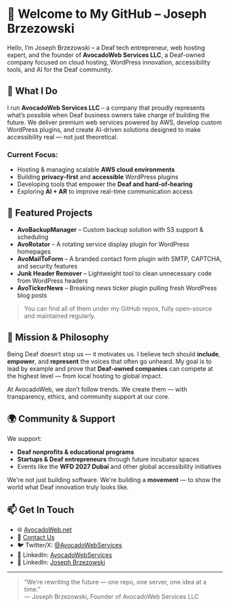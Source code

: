 # 👋 Welcome to My GitHub – Joseph Brzezowski

Hello, I’m Joseph Brzezowski – a Deaf tech entrepreneur, web hosting expert, and the founder of **AvocadoWeb Services LLC**, a Deaf-owned company focused on cloud hosting, WordPress innovation, accessibility tools, and AI for the Deaf community.

## 💼 What I Do

I run **AvocadoWeb Services LLC** – a company that proudly represents what’s possible when Deaf business owners take charge of building the future. We deliver premium web services powered by AWS, develop custom WordPress plugins, and create AI-driven solutions designed to make accessibility real — not just theoretical.

### Current Focus:
- Hosting & managing scalable **AWS cloud environments**
- Building **privacy-first** and **accessible** WordPress plugins
- Developing tools that empower the **Deaf and hard-of-hearing**
- Exploring **AI + AR** to improve real-time communication access

## 🔌 Featured Projects

- **AvoBackupManager** – Custom backup solution with S3 support & scheduling
- **AvoRotator** – A rotating service display plugin for WordPress homepages
- **AvoMailToForm** – A branded contact form plugin with SMTP, CAPTCHA, and security features
- **Junk Header Remover** – Lightweight tool to clean unnecessary code from WordPress headers
- **AvoTickerNews** – Breaking news ticker plugin pulling fresh WordPress blog posts

> You can find all of them under my GitHub repos, fully open-source and maintained regularly.

## 🧠 Mission & Philosophy

Being Deaf doesn’t stop us — it motivates us. I believe tech should **include**, **empower**, and **represent** the voices that often go unheard. My goal is to lead by example and prove that **Deaf-owned companies** can compete at the highest level — from local hosting to global impact.

At AvocadoWeb, we don’t follow trends. We create them — with transparency, ethics, and community support at our core.

## 🌍 Community & Support

We support:
- **Deaf nonprofits & educational programs** 
- **Startups & Deaf entrepreneurs** through future incubator spaces
- Events like the **WFD 2027 Dubai** and other global accessibility initiatives

We're not just building software. We're building a **movement** — to show the world what Deaf innovation truly looks like.

## 📫 Get In Touch

- 🌐 [AvocadoWeb.net](https://avocadoweb.net)
- 📧 [Contact Us](https://avocadoweb.net/contact)
- 🐦 Twitter/X: [@AvocadoWebServices](https://www.x.com/avocadowebnet)
- 💼 LinkedIn: [AvocadoWebServices](https://www.linkedin.com/company/avocadoweb-services)
- 💼 LinkedIn: [Joseph Brzezowski](https://www.linkedin.com/in/joseph-brzezowski/)

---

> “We’re rewriting the future — one repo, one server, one idea at a time.”  
> — Joseph Brzezowski, Founder of AvocadoWeb Services LLC
